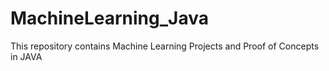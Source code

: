 # MachineLearning_Java
This repository contains Machine Learning Projects and Proof of Concepts in JAVA
